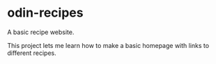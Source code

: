 # odin-recipes
A basic recipe website.

This project lets me learn how to make a basic homepage with links to different recipes.
